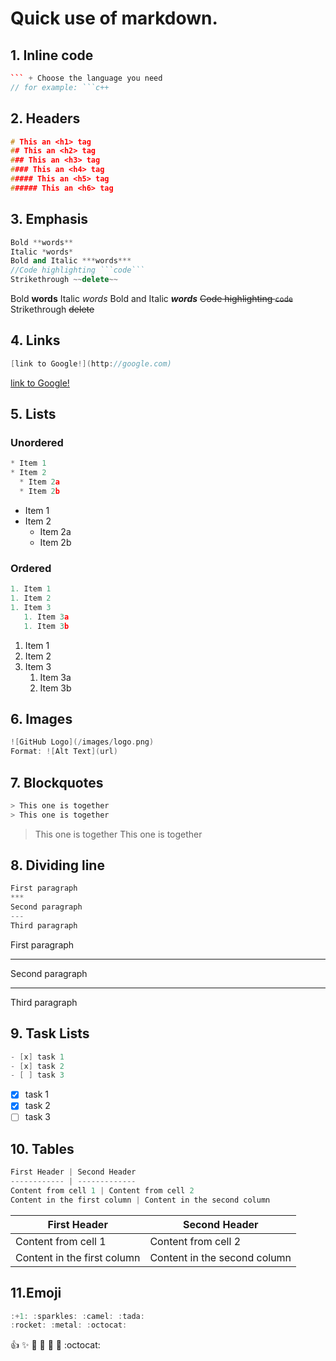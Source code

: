 # Quick use of markdown.



## 1. Inline code

```c++
​``` + Choose the language you need
// for example: ```c++ 
```

## 2. Headers

```c++
# This an <h1> tag
## This an <h2> tag
### This an <h3> tag
#### This an <h4> tag
##### This an <h5> tag
###### This an <h6> tag
```

## 3. Emphasis

```c++
Bold **words**
Italic *words*
Bold and Italic ***words***
//Code highlighting ```code```
Strikethrough ~~delete~~
```

Bold **words**
Italic *words*
Bold and Italic ***words***
~~Code highlighting ```code```~~
Strikethrough ~~delete~~

## 4. Links

```c++
[link to Google!](http://google.com)
```

[link to Google!](http://google.com)

## 5. Lists

### Unordered

```c++
* Item 1
* Item 2
  * Item 2a
  * Item 2b
```

* Item 1
* Item 2
  * Item 2a
  * Item 2b

### Ordered

```c++
1. Item 1
1. Item 2
1. Item 3
   1. Item 3a
   1. Item 3b
```

1. Item 1
1. Item 2
1. Item 3
   1. Item 3a
   1. Item 3b

## 6. Images

```c++
![GitHub Logo](/images/logo.png)
Format: ![Alt Text](url)
```

## 7. Blockquotes

```c++
> This one is together
> This one is together
```

> This one is together
> This one is together

## 8. Dividing line

```c++
First paragraph
***
Second paragraph
---
Third paragraph
```

First paragraph
***

Second paragraph

---

Third paragraph

## 9. Task Lists

```c++
- [x] task 1
- [x] task 2
- [ ] task 3
```

- [x] task 1
- [x] task 2
- [ ] task 3

## 10. Tables

```c++
First Header | Second Header
------------ | -------------
Content from cell 1 | Content from cell 2
Content in the first column | Content in the second column
```

| First Header                | Second Header                |
| --------------------------- | ---------------------------- |
| Content from cell 1         | Content from cell 2          |
| Content in the first column | Content in the second column |

## 11.Emoji

```c++
:+1: :sparkles: :camel: :tada:
:rocket: :metal: :octocat:
```

:+1: :sparkles: :camel: :tada:
:rocket: :metal: :octocat:
